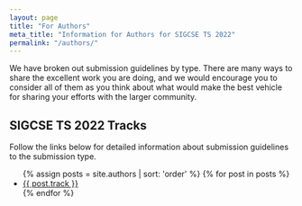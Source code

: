 ```yaml
---
layout: page
title: "For Authors"
meta_title: "Information for Authors for SIGCSE TS 2022"
permalink: "/authors/"
---
```


<!-- {% include covid-guidelines-alert.html %} -->

We have broken out submission guidelines by type. There are many ways to share the excellent work you are doing, and we would encourage you to consider all of them as you think about what would make the best vehicle for sharing your efforts with the larger community.

<!--
## SIGCSE TS 2022 Presentation Information

We are excited to announce that Pathable has been selected as the virtual platform for the 2022 SIGCSE Technical Symposium!  For information on how the different tracks will be run during the Symposium, please follow the links below:

<ul>
    {% assign posts = site.authors | sort: 'order' %}
    {% for post in posts %}
    <li><a href="{{ site.url }}{{ post.url }}#presenting-at-sigcse-ts-2022">{{ post.title }}</a></li>
    {% endfor %}
</ul>
-->

## SIGCSE TS 2022 Tracks
Follow the links below for detailed information about submission guidelines to the submission type.
<ul>
    {% assign posts = site.authors | sort: 'order' %}
    {% for post in posts %}
    <li><a href="{{ site.url }}{{ post.url }}">{{ post.track }}</a></li>
    {% endfor %}
</ul>
